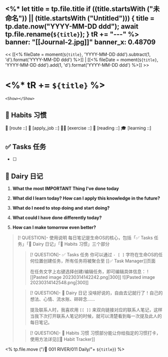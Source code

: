 <%*
  let title = tp.file.title
  if ((title.startsWith ("未命名")) || (title.startsWith ("Untitled"))) {
	title = tp.date.now("YYYY-MM-DD ddd");
	await tp.file.rename(`${title}`);
  }
  tR += "---"
%>
banner: "[[Journal-2.jpg]]"
banner_x: 0.48709
---

<< [[<% fileDate = moment(`${title}`, 'YYYY-MM-DD ddd').subtract(1, 'd').format('YYYY-MM-DD ddd') %>]] | [[<% fileDate = moment(`${title}`, 'YYYY-MM-DD ddd').add(1, 'd').format('YYYY-MM-DD ddd') %>]] >>


# <%* tR += `${title}` %>

```jsx:
<Show></Show>
```
## 💪 Habits 习惯
📍 [route ::] 
💼 [apply_job ::] 
🏃‍♂️ [exercise ::] 
🔖 [reading ::] 
🎓 [learning ::]

## ✅  Tasks 任务
- [ ] 

## 📕 Dairy 日记

1. **What the most IMPORTANT Thing I've done today**
	>
2. **What did I learn today? How can I apply this knowledge in the future?**
	>
3. **What do I need to stop doing and start doing?**
	>
4. **What could I have done differently today?**
	>
5. **How can I make tomorrow even better?**
	>




>[! QUESTION]- 使用说明
>每日笔记是生命OS的核心，包括「✅  Tasks 任务」「📕 Dairy 日记」「💪 Habits 习惯」三个部分
>>[! QUESTION]- ✅  Tasks 任务
>>你可以通过 `- [ ]` 字符在生命OS的任何位置创建任务，所有任务将被聚合至 [[✅ Task Manager]]页面
>>
>>在任务文字上右键选择创建/编辑任务，即可编辑具体信息：
> ![[Pasted image 20230314142242.png|300]]
> ![[Pasted image 20230314142548.png|300]]
> 
>>[! QUESTION]- 📕 Dairy 日记
>>没啥好说的，自由去记就行了！自己的想法、心情、流水账、碎碎念……
>>
>>提及联系人时，我喜欢用 `[[ ]]` 来双向链接对应的联系人笔记，这样当我下次打开联系人笔记的时候，就可以清楚看到每一次提及此人的每日笔记。
>
>>[! QUESTION]- 💪 Habits 习惯
>>习惯部分能让你给指定的习惯打卡，使用方法详见[[💪 Habit Tracker]]

<% tp.file.move ("/🌊 001 RIVER/011 Daily/"+ `${title}`) %>